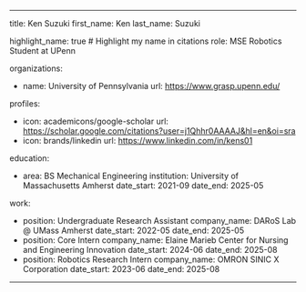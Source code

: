 <!-- ---
# To publish author profile pages, remove all the `_build` and `cascade` settings below.
_build:
  render: never
cascade:
  _build:
    render: never
    list: always
--- -->
---
title: Ken Suzuki
first_name: Ken
last_name: Suzuki

highlight_name: true # Highlight my name in citations
role: MSE Robotics Student at UPenn

organizations:
  - name: University of Pennsylvania
    url: https://www.grasp.upenn.edu/

profiles:
  - icon: academicons/google-scholar
    url: https://scholar.google.com/citations?user=j1Qhhr0AAAAJ&hl=en&oi=sra
  - icon: brands/linkedin
    url: https://www.linkedin.com/in/kens01

education:
  - area: BS Mechanical Engineering
    institution: University of Massachusetts Amherst
    date_start: 2021-09
    date_end: 2025-05


work:
  - position: Undergraduate Research Assistant
    company_name: DARoS Lab @ UMass Amherst
    date_start: 2022-05
    date_end: 2025-05
  - position: Core Intern
    company_name: Elaine Marieb Center for Nursing and Engineering Innovation
    date_start: 2024-06
    date_end: 2025-08
  - position: Robotics Research Intern
    company_name: OMRON SINIC X Corporation
    date_start: 2023-06
    date_end: 2025-08
---
<!-- 
## About Me -->

<!-- Hello! I am Ken Suzuki, a Master's student at the University of Pennsylvania GRASP Lab. I graduated with a BS in Mechanical Engineering from the University of Massachusetts Amherst (UMass Amherst) in May 2025.

During most of my time at UMass Amherst, I worked on mechanical design for legged robots at the DARoS Lab, under the supervision of Professor Donghyun Kim.

I previously worked as a Research Intern at the Robotics Group of OMRON SINIC X Corporation, during the summer of 2023. I was supervised 
by Dr. Kazutoshi Tanaka and Dr. Masashi Hamaya for the development of a faster shape memory alloy actuator. -->